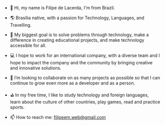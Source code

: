 - 👋 Hi, my name is Filipe de Lacerda, I'm from Brazil.
  
- 🌎 Brasília native, with a passion for Technology, Languages, and Travelling.
  
- 🎯 My biggest goal is to solve problems through technology, make a difference in creating educational projects, and make technology accessible for all.
  
- 💻 I hope to work for an international company, with a diverse team and I hope to impact the company and the community by bringing creative and innovative solutions.
  
- 🌱 I’m looking to collaborate on as many projects as possible so that I can continue to grow even more as a developer and as a person.
  
- ⛳️ In my free time, I like to study technology and foreign languages, learn about the culture of other countries, play games, read and practice sports.
  
- 📫 How to reach me: filipeem.web@gmail.com

<!---
filipeemweb/filipeemweb is a ✨ special ✨ repository because its `README.md` (this file) appears on your GitHub profile.
You can click the Preview link to take a look at your changes.
--->
